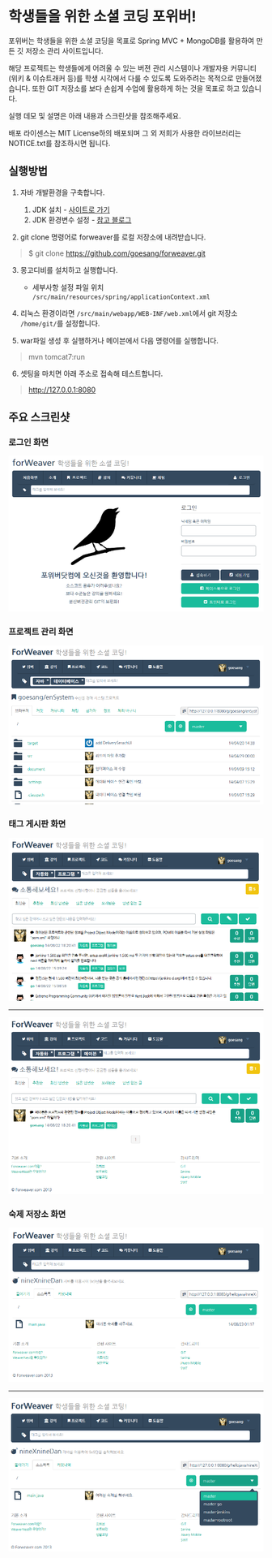 학생들을 위한 소셜 코딩 포위버!
=======

포위버는 학생들을 위한 소셜 코딩을 목표로 Spring MVC + MongoDB를 활용하여 만든 깃 저장소 관리 사이트입니다. 

해당 프로젝트는 학생들에게 어려울 수 있는 버젼 관리 시스템이나 개발자용 커뮤니티(위키 & 이슈트래커 등)를 학생 시각에서 다룰 수 있도록 도와주려는 목적으로 만들어졌습니다. 또한 GIT 저장소를 보다 손쉽게 수업에 활용하게 하는 것을 목표로 하고 있습니다.

실행 데모 및 설명은 아래 내용과 스크린샷을 참조해주세요.

배포 라이센스는 MIT License하의 배포되며 그 외 저희가 사용한 라이브러리는 NOTICE.txt를 참조하시면 됩니다.

## 실행방법

1. 자바 개발환경을 구축합니다.
	1. JDK 설치 - [사이트로 가기](http://www.oracle.com/technetwork/java/javase/downloads/index.html)
	2. JDK 환경변수 설정 - [참고 블로그](http://prolite.tistory.com/175)

2. git clone 명령어로 forweaver를 로컬 저장소에 내려받습니다.
> $ git clone https://github.com/goesang/forweaver.git

3. 몽고디비를 설치하고 실행합니다.
	- 세부사항 설정 파일 위치 `/src/main/resources/spring/applicationContext.xml`

4. 리눅스 환경이라면 `/src/main/webapp/WEB-INF/web.xml`에서 git 저장소 `/home/git/`를 설정합니다.


5. war파일 생성 후 실행하거나 메이븐에서 다음 명령어를 실행합니다.
> mvn tomcat7:run


6. 셋팅을 마치면 아래 주소로 접속해 테스트합니다.
> http://127.0.0.1:8080


## 주요 스크린샷
### 로그인 화면
![login_0.5.17.png](https://raw.githubusercontent.com/goesang/forweaver/test/screenshots/login_0.5.17.png)

### 프로젝트 관리 화면
![project_0.5.17.png](https://raw.githubusercontent.com/goesang/forweaver/test/screenshots/project_0.5.17.png)

### 태그 게시판 화면 
![tagcommunity1_0.5.17.png](https://raw.githubusercontent.com/goesang/forweaver/test/screenshots/tagcommunity1_0.5.17.png)
***************************************
![tagcommunity2_0.5.17.png](https://raw.githubusercontent.com/goesang/forweaver/test/screenshots/tagcommunity2_0.5.17.png)

### 숙제 저장소 화면
![lecture_0.5.17.png](https://raw.githubusercontent.com/goesang/forweaver/test/screenshots/lecture_0.5.17.png)
***************************************
![lecture-branch_0.5.17.png](https://raw.githubusercontent.com/goesang/forweaver/test/screenshots/lecture-branch_0.5.17.png)